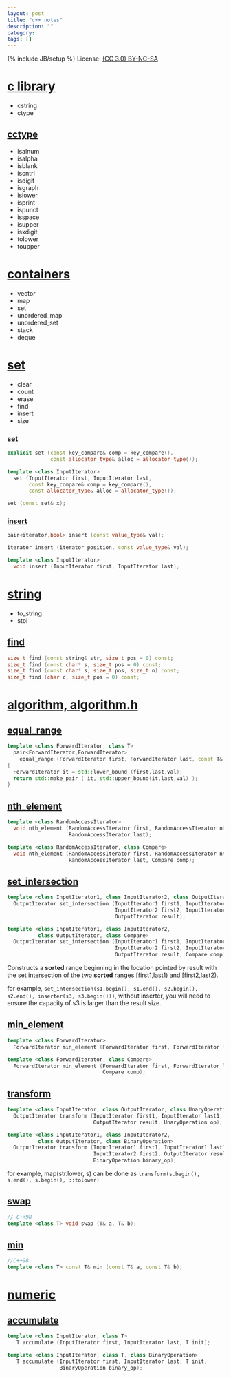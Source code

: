 ```yaml
---
layout: post
title: "c++ notes"
description: ""
category:
tags: []
---
```

{% include JB/setup %}
License: [(CC 3.0) BY-NC-SA](http://creativecommons.org/licenses/by-nc-sa/3.0/)

# [c library](http://www.cplusplus.com/reference/clibrary/)

* cstring
* ctype

## [cctype](http://www.cplusplus.com/reference/cctype/)

* isalnum
* isalpha
* isblank
* iscntrl
* isdigit
* isgraph
* islower
* isprint
* ispunct
* isspace
* isupper
* isxdigit
* tolower
* toupper

# [containers](http://www.cplusplus.com/reference/stl/)

* vector
* map
* set
* unordered_map
* unordered_set
* stack
* deque

# [set](http://www.cplusplus.com/reference/set/set/)

* clear
* count
* erase
* find
* insert
* size

### [set](http://www.cplusplus.com/reference/set/set/set/)

```c++
explicit set (const key_compare& comp = key_compare(),
              const allocator_type& alloc = allocator_type());

template <class InputIterator>
  set (InputIterator first, InputIterator last,
       const key_compare& comp = key_compare(),
       const allocator_type& alloc = allocator_type());

set (const set& x);
```

### [insert](http://www.cplusplus.com/reference/set/set/insert/)

```cpp
pair<iterator,bool> insert (const value_type& val);

iterator insert (iterator position, const value_type& val);

template <class InputIterator>
  void insert (InputIterator first, InputIterator last);
```

# [string](http://www.cplusplus.com/reference/string/)

* to_string
* stoi

## [find](http://www.cplusplus.com/reference/string/string/find/)

```cpp
size_t find (const string& str, size_t pos = 0) const;
size_t find (const char* s, size_t pos = 0) const;
size_t find (const char* s, size_t pos, size_t n) const;
size_t find (char c, size_t pos = 0) const;

```

# [algorithm, algorithm.h](http://www.cplusplus.com/reference/algorithm/)

## [equal_range](http://www.cplusplus.com/reference/algorithm/equal_range/)

```c++
template <class ForwardIterator, class T>
  pair<ForwardIterator,ForwardIterator>
    equal_range (ForwardIterator first, ForwardIterator last, const T& val)
{
  ForwardIterator it = std::lower_bound (first,last,val);
  return std::make_pair ( it, std::upper_bound(it,last,val) );
}
```

## [nth_element](http://www.cplusplus.com/reference/algorithm/nth_element/)

```c++
template <class RandomAccessIterator>
  void nth_element (RandomAccessIterator first, RandomAccessIterator nth,
                    RandomAccessIterator last);

template <class RandomAccessIterator, class Compare>
  void nth_element (RandomAccessIterator first, RandomAccessIterator nth,
                    RandomAccessIterator last, Compare comp);
```

## [set_intersection](http://www.cplusplus.com/reference/algorithm/set_intersection/)

```c++
template <class InputIterator1, class InputIterator2, class OutputIterator>
  OutputIterator set_intersection (InputIterator1 first1, InputIterator1 last1,
                                   InputIterator2 first2, InputIterator2 last2,
                                   OutputIterator result);

template <class InputIterator1, class InputIterator2,
          class OutputIterator, class Compare>
  OutputIterator set_intersection (InputIterator1 first1, InputIterator1 last1,
                                   InputIterator2 first2, InputIterator2 last2,
                                   OutputIterator result, Compare comp);
```

Constructs a **sorted** range beginning in the location pointed by result with the set intersection of the two **sorted** ranges [first1,last1) and [first2,last2).

for example, ``set_intersection(s1.begin(), s1.end(), s2.begin(), s2.end(), inserter(s3, s3.begin()))``, without inserter, you will need to ensure the capacity of s3 is larger than the result size.

## [min_element](http://www.cplusplus.com/reference/algorithm/min_element/)

```c++
template <class ForwardIterator>
  ForwardIterator min_element (ForwardIterator first, ForwardIterator last);

template <class ForwardIterator, class Compare>
  ForwardIterator min_element (ForwardIterator first, ForwardIterator last,
                               Compare comp);
```

## [transform](http://www.cplusplus.com/reference/algorithm/transform/)

```c++
template <class InputIterator, class OutputIterator, class UnaryOperation>
  OutputIterator transform (InputIterator first1, InputIterator last1,
                            OutputIterator result, UnaryOperation op);

template <class InputIterator1, class InputIterator2,
          class OutputIterator, class BinaryOperation>
  OutputIterator transform (InputIterator1 first1, InputIterator1 last1,
                            InputIterator2 first2, OutputIterator result,
                            BinaryOperation binary_op);
```

for example, map(str.lower, s) can be done as ``transform(s.begin(), s.end(), s.begin(), ::tolower)``

## [swap](http://www.cplusplus.com/reference/algorithm/swap/)

```c++
// C++98
template <class T> void swap (T& a, T& b);
```

## [min](http://www.cplusplus.com/reference/algorithm/min/)

```c++
//C++98
template <class T> const T& min (const T& a, const T& b);
```

# [numeric](http://www.cplusplus.com/reference/numeric/)

## [accumulate](http://www.cplusplus.com/reference/numeric/accumulate/)

```C++
template <class InputIterator, class T>
   T accumulate (InputIterator first, InputIterator last, T init);

template <class InputIterator, class T, class BinaryOperation>
   T accumulate (InputIterator first, InputIterator last, T init,
                 BinaryOperation binary_op);
```
